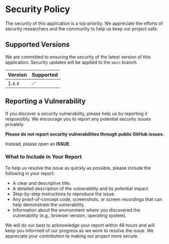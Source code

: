 <!-- @copyright sapthesh -->
# Security Policy

The security of this application is a top priority. We appreciate the efforts of security researchers and the community to help us keep our project safe.

## Supported Versions

We are committed to ensuring the security of the latest version of this application. Security updates will be applied to the `main` branch.

| Version | Supported          |
| ------- | ------------------ |
| 1.x.x   | :white_check_mark: |

## Reporting a Vulnerability

If you discover a security vulnerability, please help us by reporting it responsibly. We encourage you to report any potential security issues privately.

**Please do not report security vulnerabilities through public GitHub issues.**

Instead, please open an **ISSUE**.

### What to Include in Your Report

To help us resolve the issue as quickly as possible, please include the following in your report:

-   A clear and descriptive title.
-   A detailed description of the vulnerability and its potential impact.
-   Step-by-step instructions to reproduce the issue.
-   Any proof-of-concept code, screenshots, or screen recordings that can help demonstrate the vulnerability.
-   Information about the environment where you discovered the vulnerability (e.g., browser version, operating system).

We will do our best to acknowledge your report within 48 hours and will keep you informed of our progress as we work to resolve the issue. We appreciate your contribution to making our project more secure.
